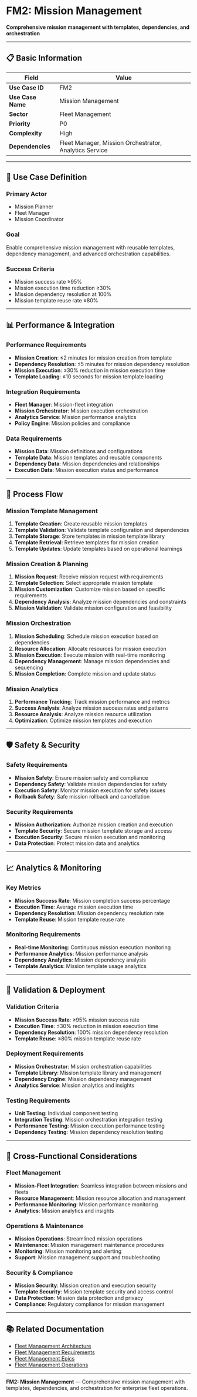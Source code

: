 # FM2: Mission Management

**Comprehensive mission management with templates, dependencies, and orchestration**

---

## 📋 **Basic Information**

| Field | Value |
|-------|-------|
| **Use Case ID** | FM2 |
| **Use Case Name** | Mission Management |
| **Sector** | Fleet Management |
| **Priority** | P0 |
| **Complexity** | High |
| **Dependencies** | Fleet Manager, Mission Orchestrator, Analytics Service |

---

## 🎯 **Use Case Definition**

### **Primary Actor**
- Mission Planner
- Fleet Manager
- Mission Coordinator

### **Goal**
Enable comprehensive mission management with reusable templates, dependency management, and advanced orchestration capabilities.

### **Success Criteria**
- Mission success rate ≥95%
- Mission execution time reduction ≥30%
- Mission dependency resolution at 100%
- Mission template reuse rate ≥80%

---

## 📊 **Performance & Integration**

### **Performance Requirements**
- **Mission Creation**: ≤2 minutes for mission creation from template
- **Dependency Resolution**: ≤5 minutes for mission dependency resolution
- **Mission Execution**: ≤30% reduction in mission execution time
- **Template Loading**: ≤10 seconds for mission template loading

### **Integration Requirements**
- **Fleet Manager**: Mission-fleet integration
- **Mission Orchestrator**: Mission execution orchestration
- **Analytics Service**: Mission performance analytics
- **Policy Engine**: Mission policies and compliance

### **Data Requirements**
- **Mission Data**: Mission definitions and configurations
- **Template Data**: Mission templates and reusable components
- **Dependency Data**: Mission dependencies and relationships
- **Execution Data**: Mission execution status and performance

---

## 🔄 **Process Flow**

### **Mission Template Management**
1. **Template Creation**: Create reusable mission templates
2. **Template Validation**: Validate template configuration and dependencies
3. **Template Storage**: Store templates in mission template library
4. **Template Retrieval**: Retrieve templates for mission creation
5. **Template Updates**: Update templates based on operational learnings

### **Mission Creation & Planning**
1. **Mission Request**: Receive mission request with requirements
2. **Template Selection**: Select appropriate mission template
3. **Mission Customization**: Customize mission based on specific requirements
4. **Dependency Analysis**: Analyze mission dependencies and constraints
5. **Mission Validation**: Validate mission configuration and feasibility

### **Mission Orchestration**
1. **Mission Scheduling**: Schedule mission execution based on dependencies
2. **Resource Allocation**: Allocate resources for mission execution
3. **Mission Execution**: Execute mission with real-time monitoring
4. **Dependency Management**: Manage mission dependencies and sequencing
5. **Mission Completion**: Complete mission and update status

### **Mission Analytics**
1. **Performance Tracking**: Track mission performance and metrics
2. **Success Analysis**: Analyze mission success rates and patterns
3. **Resource Analysis**: Analyze mission resource utilization
4. **Optimization**: Optimize mission templates and execution

---

## 🛡️ **Safety & Security**

### **Safety Requirements**
- **Mission Safety**: Ensure mission safety and compliance
- **Dependency Safety**: Validate mission dependencies for safety
- **Execution Safety**: Monitor mission execution for safety issues
- **Rollback Safety**: Safe mission rollback and cancellation

### **Security Requirements**
- **Mission Authorization**: Authorize mission creation and execution
- **Template Security**: Secure mission template storage and access
- **Execution Security**: Secure mission execution and monitoring
- **Data Protection**: Protect mission data and analytics

---

## 📈 **Analytics & Monitoring**

### **Key Metrics**
- **Mission Success Rate**: Mission completion success percentage
- **Execution Time**: Average mission execution time
- **Dependency Resolution**: Mission dependency resolution rate
- **Template Reuse**: Mission template reuse rate

### **Monitoring Requirements**
- **Real-time Monitoring**: Continuous mission execution monitoring
- **Performance Analytics**: Mission performance analysis
- **Dependency Analytics**: Mission dependency analysis
- **Template Analytics**: Mission template usage analytics

---

## 🎯 **Validation & Deployment**

### **Validation Criteria**
- **Mission Success Rate**: ≥95% mission success rate
- **Execution Time**: ≤30% reduction in mission execution time
- **Dependency Resolution**: 100% mission dependency resolution
- **Template Reuse**: ≥80% mission template reuse rate

### **Deployment Requirements**
- **Mission Orchestrator**: Mission orchestration capabilities
- **Template Library**: Mission template library and management
- **Dependency Engine**: Mission dependency management
- **Analytics Service**: Mission analytics and insights

### **Testing Requirements**
- **Unit Testing**: Individual component testing
- **Integration Testing**: Mission orchestration integration testing
- **Performance Testing**: Mission execution performance testing
- **Dependency Testing**: Mission dependency resolution testing

---

## 🔗 **Cross-Functional Considerations**

### **Fleet Management**
- **Mission-Fleet Integration**: Seamless integration between missions and fleets
- **Resource Management**: Mission resource allocation and management
- **Performance Monitoring**: Mission performance monitoring
- **Analytics**: Mission analytics and insights

### **Operations & Maintenance**
- **Mission Operations**: Streamlined mission operations
- **Maintenance**: Mission management maintenance procedures
- **Monitoring**: Mission monitoring and alerting
- **Support**: Mission management support and troubleshooting

### **Security & Compliance**
- **Mission Security**: Mission creation and execution security
- **Template Security**: Mission template security and access control
- **Data Protection**: Mission data protection and privacy
- **Compliance**: Regulatory compliance for mission management

---

## 📚 **Related Documentation**

- [Fleet Management Architecture](../Technical/01_Architecture.md#mission-management-architecture)
- [Fleet Management Requirements](../Technical/03_Requirements_FRs_NFRs.md#fr-077-mission-management-templates)
- [Fleet Management Epics](../Technical/02_Epics_And_Strategic_Alignment.md#e17-mission-management-orchestration)
- [Fleet Management Operations](../Technical/06_Operations_and_Runbooks.md#mission-management-protocols)

---

**FM2: Mission Management** — Comprehensive mission management with templates, dependencies, and orchestration for enterprise fleet operations.
